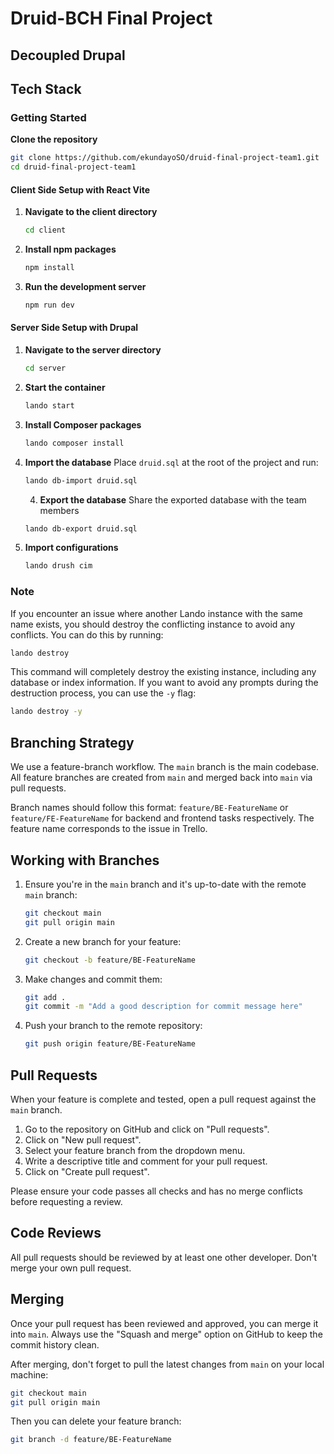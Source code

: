 # Druid-BCH Final Project

## Decoupled Drupal

## Tech Stack

### Getting Started

**Clone the repository**
```sh
git clone https://github.com/ekundayoSO/druid-final-project-team1.git
cd druid-final-project-team1
```

#### Client Side Setup with React Vite

1. **Navigate to the client directory**
   ```sh
   cd client
   ```

2. **Install npm packages**
   ```sh
   npm install
   ```

3. **Run the development server**
   ```sh
   npm run dev
   ```

#### Server Side Setup with Drupal

1. **Navigate to the server directory**
   ```sh
   cd server
   ```

2. **Start the container**
   ```sh
   lando start
   ```

3. **Install Composer packages**
   ```sh
   lando composer install
   ```

4. **Import the database**
   Place `druid.sql` at the root of the project and run:
   ```sh
   lando db-import druid.sql
   ```

   4. **Export the database**
   Share the exported database with the team members
   ```sh
   lando db-export druid.sql
   ```

5. **Import configurations**
   ```sh
   lando drush cim
   ```


### Note
If you encounter an issue where another Lando instance with the same name exists, you should destroy the conflicting instance to avoid any conflicts. You can do this by running:

```sh
lando destroy
```

This command will completely destroy the existing instance, including any database or index information. If you want to avoid any prompts during the destruction process, you can use the `-y` flag:

```sh
lando destroy -y
```


## Branching Strategy

We use a feature-branch workflow. The `main` branch is the main codebase. All feature branches are created from `main` and merged back into `main` via pull requests.

Branch names should follow this format: `feature/BE-FeatureName` or `feature/FE-FeatureName` for backend and frontend tasks respectively. The feature name corresponds to the issue in Trello.

## Working with Branches

1. Ensure you're in the `main` branch and it's up-to-date with the remote `main` branch:
    ```bash
    git checkout main
    git pull origin main
    ```

2. Create a new branch for your feature:
    ```bash
    git checkout -b feature/BE-FeatureName
    ```

3. Make changes and commit them:
    ```bash
    git add .
    git commit -m "Add a good description for commit message here"
    ```

4. Push your branch to the remote repository:
    ```bash
    git push origin feature/BE-FeatureName
    ```

## Pull Requests

When your feature is complete and tested, open a pull request against the `main` branch. 

1. Go to the repository on GitHub and click on "Pull requests".
2. Click on "New pull request".
3. Select your feature branch from the dropdown menu.
4. Write a descriptive title and comment for your pull request.
5. Click on "Create pull request".

Please ensure your code passes all checks and has no merge conflicts before requesting a review.

## Code Reviews

All pull requests should be reviewed by at least one other developer. Don't merge your own pull request.

## Merging

Once your pull request has been reviewed and approved, you can merge it into `main`. Always use the "Squash and merge" option on GitHub to keep the commit history clean.

After merging, don't forget to pull the latest changes from `main` on your local machine:

```bash
git checkout main
git pull origin main
```

Then you can delete your feature branch:
```bash
git branch -d feature/BE-FeatureName
```